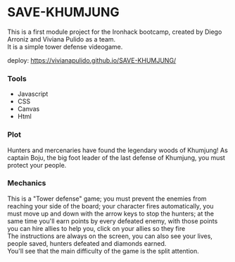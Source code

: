 # SAVE-KHUMJUNG
This is a first module project for the Ironhack bootcamp, created by Diego Arroniz and Viviana Pulido as a team.<br/>
It is a simple tower defense videogame.

deploy: https://vivianapulido.github.io/SAVE-KHUMJUNG/

### Tools
* Javascript
* CSS
* Canvas
* Html

### Plot
Hunters and mercenaries have found the legendary woods of Khumjung! As captain Boju, the big foot leader of the last defense of Khumjung, you must protect your people.<br/>

### Mechanics
This is a "Tower defense" game; you must prevent the enemies from reaching your side of the board; your character fires automatically, you must move up and down with the arrow keys to stop the hunters; at the same time you'll earn points by every defeated enemy, with those points you can hire allies to help you, click on your allies so they fire<br/>
The instructions are always on the screen, you can also see your lives, people saved, hunters defeated and diamonds earned.<br/>
You'll see that the main difficulty of the game is the split attention.



